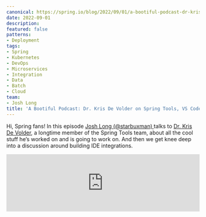 ```yaml
---
canonical: https://spring.io/blog/2022/09/01/a-bootiful-podcast-dr-kris-de-volder-on-spring-tools-vs-code-and-so-much-more
date: 2022-09-01
description: 
featured: false
patterns:
- Deployment
tags:
- Spring
- Kubernetes
- DevOps
- Microservices
- Integration
- Data
- Batch
- Cloud
team:
- Josh Long
title: 'A Bootiful Podcast: Dr. Kris De Volder on Spring Tools, VS Code, and so much more'
---
```


<div>
 <p>Hi, Spring fans! In this episode <a href="https://twitter.com/starbuxman">Josh Long (@starbuxman) </a> talks to <a href="https://spring.io/team/kdvolder">Dr. Kris De Volder</a>, a longtime member of the Spring Tools team, about all the cool stuff he’s worked on and is going to work on. And then we get knee deep into a discussion around building IDE integrations.</p><iframe title="Dr. Kris De Volder on Spring Tools, VS Code, and so much more" allowtransparency="true" height="150" width="100%" style="border: none; min-width: min(100%, 430px);" scrolling="no" data-name="pb-iframe-player" src="https://www.podbean.com/player-v2/?i=cap8y-12b2d6a-pb&amp;from=pb6admin&amp;share=1&amp;download=1&amp;rtl=0&amp;fonts=Arial&amp;skin=1&amp;font-color=&amp;logo_link=episode_page&amp;btn-skin=7"></iframe>
</div>

